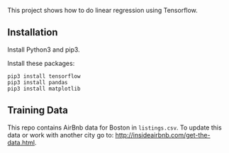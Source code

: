This project shows how to do linear regression using Tensorflow.

## Installation
Install Python3 and pip3.

Install these packages:

```
pip3 install tensorflow
pip3 install pandas
pip3 install matplotlib
```

## Training Data
This repo contains AirBnb data for Boston in ``listings.csv``. To update this data or
work with another city go to: http://insideairbnb.com/get-the-data.html.